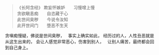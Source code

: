 > 《长阿含经》
> 欺妄怀嫉妒　　习慢增上慢  
> 贪欲瞋恚痴　　自恣藏于心  
> 此世间臭秽　　今说令汝知  
> 此开世间门　　堕恶不生天

贪嗔痴慢疑，佛说是世间臭秽，
&nbsp;
事实上确实如此，
经历过的人，人性丑恶就是从这生出来的，
会让人感觉非常恶心，伤害到别人，
&nbsp;
让别人痛苦，最终都会回到自己身上。
